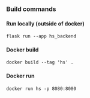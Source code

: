 ### Build commands

#### Run locally (outside of docker)

`flask run --app hs_backend`

#### Docker build

`docker build --tag 'hs' .`

#### Docker run

`docker run hs -p 8080:8080`